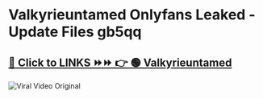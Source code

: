 
 # Valkyrieuntamed Onlyfans Leaked - Update Files gb5qq

## <h2><a href="https://clipsfans.com/Valkyrieuntamed&ref=git">🔗 Click to LINKS ⏩⏩ 👉 🟢 Valkyrieuntamed </a></h2>

<a href="https://clipsfans.com/Valkyrieuntamed&ref=git" rel="nofollow" data-target="animated-image.originalLink"><img src="https://i.ibb.co.com/xMMVF88/686577567.gif" alt="Viral Video Original" style="max-width: 100%; display: inline-block;" data-target="animated-image.originalImage"></a>

